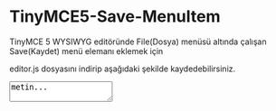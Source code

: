# TinyMCE5-Save-MenuItem
TinyMCE 5 WYSIWYG editöründe File(Dosya) menüsü altında çalışan Save(Kaydet) menü elemanı eklemek için

editor.js dosyasını indirip aşağıdaki şekilde kaydedebilirsiniz.

<!DOCTYPE html>
<html lang="tr" >
<head>
  <meta charset="utf-8" />
  <meta name="viewport" content="width=device-width, initial-scale=1.0" />

  <script src="https://.../tinymce/5/tinymce.min.js" ></script>
  <script src="editor.js"></script> <!-- buraya kaydedin -->

</head>
<body>

  <form method="post">
    <textarea>metin...</textarea>
  </form>

</body>
</html>
